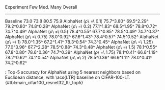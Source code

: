 Experiment                      Few        Med.        Many     Overall
-----------------------  ----------  ----------  ----------  ----------
Baseline                       73.0        73.8        80.5        75.9
AlphaNet (_ρ_\ =\ 0.1)   75.7^3.80^  69.5^2.29^  79.2^0.80^  74.8^0.28^
AlphaNet (_ρ_\ =\ 0.2)   77.1^1.83^  68.5^1.95^  78.8^0.72^  74.7^0.49^
AlphaNet (_ρ_\ =\ 0.5)   78.4^0.55^  67.7^0.85^  78.5^0.49^  74.7^0.37^
AlphaNet (_ρ_\ =\ 0.75)  78.0^0.92^  67.6^1.43^  78.4^0.57^  74.5^0.52^
AlphaNet (_ρ_\ =\ 1)     78.0^1.35^  67.2^1.41^  78.3^0.54^  74.3^0.45^
AlphaNet (_ρ_\ =\ 1.25)  77.0^3.96^  67.7^2.28^  78.5^0.88^  74.3^0.48^
AlphaNet (_ρ_\ =\ 1.5)   78.1^0.55^  67.8^0.80^  78.6^0.36^  74.7^0.39^
AlphaNet (_ρ_\ =\ 1.75)  78.1^0.41^  66.6^1.19^  78.2^0.62^  74.1^0.54^
AlphaNet (_ρ_\ =\ 2)     78.5^0.36^  66.6^1.11^  78.0^0.41^  74.2^0.62^

: Top-5 accuracy for AlphaNet using 5 nearest neighbors based on Euclidean distance, with \acs{LTR} baseline on CIFAR-100-LT. {#tbl:main_cifar100_resnet32_ltr_top5}
